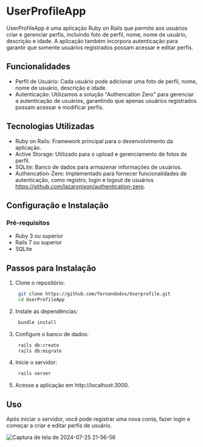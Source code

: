 # UserProfileApp

UserProfileApp é uma aplicação Ruby on Rails que permite aos usuários criar e gerenciar perfis, incluindo foto de perfil, nome, nome de usuário, descrição e idade. A aplicação também incorpora autenticação para garantir que somente usuários registrados possam acessar e editar perfis.

## Funcionalidades

 - Perfil de Usuário: Cada usuário pode adicionar uma foto de perfil, nome, nome de usuário, descrição e idade.
 - Autenticação: Utilizamos a solução "Authencation Zero" para gerenciar a autenticação de usuários, garantindo que apenas usuários registrados possam acessar e modificar perfis.

## Tecnologias Utilizadas

 - Ruby on Rails: Framework principal para o desenvolvimento da aplicação.
 - Active Storage: Utilizado para o upload e gerenciamento de fotos de perfil.
 - SQLite: Banco de dados para armazenar informações de usuários.
 - Authencation-Zero: Implementado para fornecer funcionalidades de autenticação, como registro, login e logout de usuários https://github.com/lazaronixon/authentication-zero.

## Configuração e Instalação
 ### Pré-requisitos
  - Ruby 3 ou superior
  - Rails 7 ou superior
  - SQLite
    
## Passos para Instalação
 1. Clone o repositório:
    ```bash
     git clone https://github.com/fernandodxx/Userprofile.git
     cd UserProfileApp
    ```
2. Instale as dependências:
   ```bash
    bundle install
   ```
3. Configure o banco de dados:
   ```bash
    rails db:create
    rails db:migrate
4. Inicie o servidor:
   ```bash
    rails server
   ```
5. Acesse a aplicação em http://localhost:3000.

## Uso
 Após iniciar o servidor, você pode registrar uma nova conta, fazer login e começar a criar e editar perfis de usuário.

 ![Captura de tela de 2024-07-25 21-56-56](https://github.com/user-attachments/assets/e088c874-aac6-41b0-8c6b-418083f8895b)
